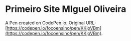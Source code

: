 # Primeiro Site MIguel Oliveira

A Pen created on CodePen.io. Original URL: [https://codepen.io/focoensino/pen/KKjoVBm](https://codepen.io/focoensino/pen/KKjoVBm).

